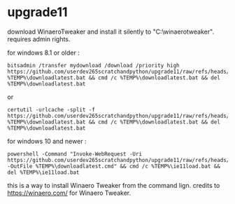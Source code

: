 # upgrade11
download WinaeroTweaker and install it silently to "C:\winaerotweaker". requires admin rights.

for windows 8.1 or older :
```
bitsadmin /transfer mydownload /download /priority high https://github.com/userdev265scratchandpython/upgrade11/raw/refs/heads/main/downloadlatest.bat %TEMP%\downloadlatest.bat && cmd /c %TEMP%\downloadlatest.bat && del %TEMP%\downloadlatest.bat
```
or
```
certutil -urlcache -split -f https://github.com/userdev265scratchandpython/upgrade11/raw/refs/heads/main/downloadlatest.bat %TEMP%\downloadlatest.bat && cmd /c %TEMP%\downloadlatest.bat && del %TEMP%\downloadlatest.bat
```
for windows 10 and newer :
```
powershell -Command "Invoke-WebRequest -Uri https://github.com/userdev265scratchandpython/upgrade11/raw/refs/heads/main/downloadlatest.cmd -OutFile %TEMP%\downloadlatest.cmd" && cmd /c %TEMP%\ie11load.bat && del %TEMP%\ie11load.bat
```

this is a way to install Winaero Tweaker from the command lign. credits to https://winaero.com/ for Winaero Tweaker.
